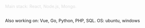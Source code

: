 <p style="color:#dddddd">Main stack: React, Node.js, Mongo.</p><br />
Also working on: Vue, Go, Python, PHP, SQL.
OS: ubuntu, windows

